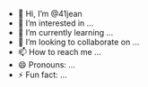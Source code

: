 - 👋 Hi, I’m @41jean
- 👀 I’m interested in ...
- 🌱 I’m currently learning ...
- 💞️ I’m looking to collaborate on ...
- 📫 How to reach me ...
- 😄 Pronouns: ...
- ⚡ Fun fact: ...

<!---
41jean/41jean is a ✨ special ✨ repository because its `README.md` (this file) appears on your GitHub profile.
You can click the Preview link to take a look at your changes.
--->
